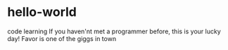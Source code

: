 # hello-world
code  learning
If you haven'nt met a programmer before, this is your lucky day! Favor is one of the giggs in town
